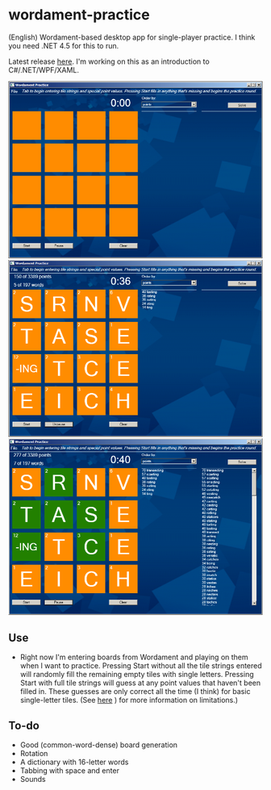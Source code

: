 wordament-practice
==================

(English) Wordament-based desktop app for single-player practice. I think you need .NET 4.5 for this to run. 

Latest release [here](https://github.com/davghouse/wordament-practice/releases/tag/v1.0.0). I'm working on this as an introduction to C#/.NET/WPF/XAML.

![one](/Screenshots/1.PNG)
![two](/Screenshots/2.PNG)
![three](/Screenshots/3.PNG)

Use
---
* Right now I'm entering boards from Wordament and playing on them when I want to practice. Pressing Start without all the tile strings entered will randomly fill the remaining empty tiles with single letters. Pressing Start with full tile strings will guess at any point values that haven't been filled in. These guesses are only correct all the time (I think) for basic single-letter tiles. (See [here](https://github.com/davghouse/wordament-solver#limitations)
) for more information on limitations.)

To-do
-----
* Good (common-word-dense) board generation
* Rotation
* A dictionary with 16-letter words
* Tabbing with space and enter
* Sounds

